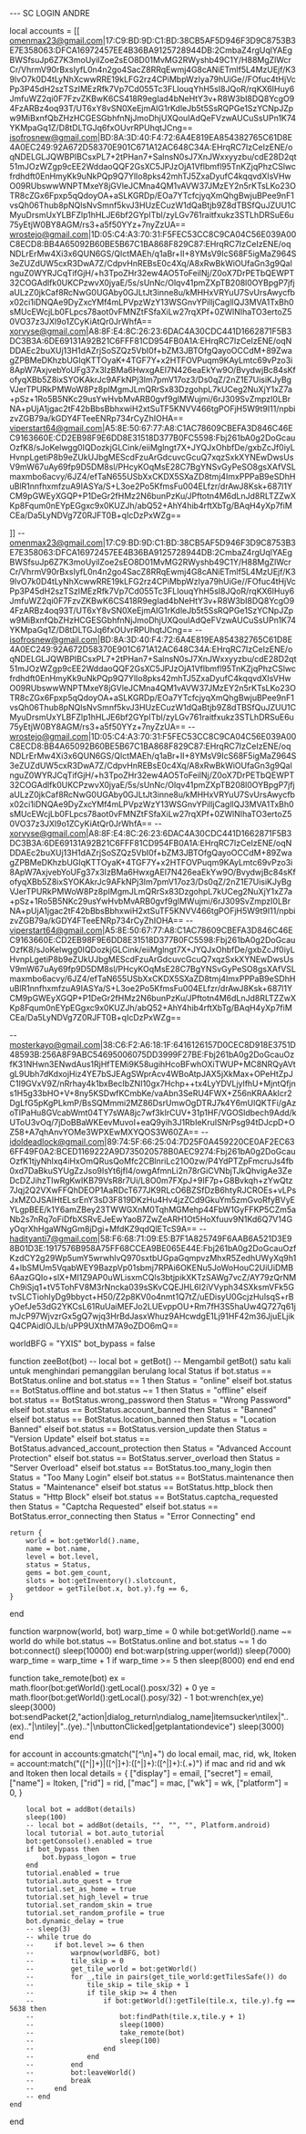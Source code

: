 --- SC LOGIN ANDRE

local accounts = [[
omenmax23@gmail.com|17:C9:BD:9D:C1:BD:38CB5AF5D946F3D9C8753B3E7E358063:DFCA16972457EE4B36BA9125728944DB:2CmbaZ4rgUqlYAEgBWSfsuJp6Z7K3moUyilZoe2sEO8D01MvMG2RWyshb49C1Y\/H88MgZlWcrCr\/VhrmV90rBxsIyfL0n4n2go4SacZ8RRqEwmj4G8cANiETmlf5L4MzUEjf\/K39lvO7k0D4tLyNhXcwwRRE19kLFG2rz4CPiMbpWzIya79hUiGe\/\/FOfuc4tHjVcPp3P45dH2szTSzIMEzRfk7Vp7Cd055Tc3FLIouqYhH5sI8JQoR\/rqKX6IHuy6JmfuWZ2qi0F7FzvZKBwK6CS418R9egIad4bNeHtY3v+R8W3bI8DQ8YcgO94FzARBz4oq93T\/UT6xY8vSN0XeEjmAIG1rKdleJb5t5SsRQPGe1SzYCNpJZpw9MiBxnfQbZHzHCGESGbhfnNjJmoDhjUXQouIAdQeFVzwAUCuSsUPn1K74YKMpaGq1Z\/D8tDLTGJq6fxOUvrRPUhqtJCng==
isofrosnew@gmail.com|BD:8A:3D:40:F4:72:6A4E819EA854382765C61D8E4A0EC249:92A672D58370E901C671A12AC648C34A:EHrqRC7IzCeIzENE\/oqNDELGLJQWBPIBCsxPL7+2tPHan7+SalnsN0sJ7XnJWxxyyzbu\/cdE28D2qt51mJOzWZgp9cEE2WddaoQQF2GsXC5JPJzOjA1Vflbmfl95TnKZjqPhzCSlwcfrdhdft0EnHmyKk9uNkPQp9Q7YlIo8pks42mhTJ5ZxaDyufC4kqqvdXIsVHwO09RUbswwWNPTMxeY8jGVleJCMna4QM1vAVW37JMzEY2n5rKTsLKo23OTR8cZGx6Fpxp5qQdoyOA+aSLKGRDp\/EOa7YTcfcjyqXmQhgBwjuBPee9nF1vsQh06Thub8pNQlsNvSmnf5kvJ3HUzECuzW1dQaBtjb9Z8dTBSfQuJZUU1CMyuDrsmUxYLBFZlp1hHLJE6bf2GYpITbl\/zyLGv761raitfxukz3STLhDRSuE6u75yEtjW0BY8AGM\/rs3+a5f50YYz+7nyZzUA==
wrostejo@gmail.com|1D:05:C4:A3:70:31:F5FEC53CC8C9CA04C56E039A00C8ECD8:BB4A65092B60BE5B67C1BA868F829C87:EHrqRC7IzCeIzENE\/oqNDLrErMw4Xi3x6QUN6GS\/QlctMAEh\/q1aBr+II+8YMsV9IcS68F5igMaZ964S3eZUZdUW5cxR3DwA7Z\/CdpvHnREBsE0c4Xq\/A8xRwBkWiOUfaGn3g9QalnguZ0WYRJCqTifGjH\/+h3TpoZHr32ew4AO5ToFeilNj\/Z0oX7DrPETbQEWPT32COGAdlfk0UKCPzwvX0jyaE\/5s\/sUnNc\/Olqv41pmZXpTB208l0OYBpgP7jfjaULzZ0jkCaf8RcNwG0UGAby0GJLtJt3inne8u\/kMHHxVRYuU7SvUrsAwycfbx02ci1iDNQAe9DyZxcYMf4mLPVpzWzY13WSGnvYPilljCagllQJ3MVA1TxBh0sMUcEWcjLb0FLpcs78aot0vFMNZtFSfaXiLw27rqXPf+0ZWlNIhaTO3ertoZ50VO37z3JXl9o1ZCyKiAtQr0JrWhfA==
xorvyse@gmail.com|A8:8F:E4:8C:26:23:6DAC4A30CDC441D1662871F5B3DC3B3A:6DE69131A92B21C6FFF81CD954FB0A1A:EHrqRC7IzCeIzENE\/oqNDDAEc2buXUj13H1dAZrjSoSZQz5VbI0f+bZM3JBTOfgQayoOCCdM+89ZwagZPBMeDKhzbUGIqKTTOyaK+4TGF7Y+x2HTFOVPuqm9KAyLmtc69vPzo3i8ApW7AxjvebYoUFg37x3IzBMa6HwxgAEI7N426eaEkYw9O\/BvydwjBc84sKfofyqXBb5Z8ixSYOKAkrJc9AFkNPj3Im7pmV17oz3\/Ds0qZ\/2nZ1E7UisiKJyBgVJerTPURkPMWoW8Pz8pIMgmJLmQRrSx83DzgohpL7kUCeg2NuXjY1xZ7a+pSz+1Ro5B5NKc29usYwHvbMvARB0gvf9glMWujmi\/6rJ309SvZmpzI0LBrNA+pUjA1jgac2tF42bBbsBbhxwiH2xtSuTF5KNVV466tgPOFjH5W9t9I11\/npbizvZGB79a\/kGDY4FTeeENRp734rCyZhIOHA==
viperstart64@gmail.com|A5:8E:50:67:77:A8:C1AC78609CBEFA3D846C46EC9163660E:CD2EB98F9E6DD8E31518D377B0FC5598:Fbj261bA0g2DoGcauOzfK8\/sJoKelwgg0IQDozkjGLCink\/eiiMglngt7X+JYQJxOhbfDe\/gxbZcJf0iyLHvnpLgetiP8b9eZUkUJbgMEScdFzuArGdcuvcGcuQ7xqzSxkXYNEwDwsUsV9mW67uAy69fp9D5DM8sl\/PHcyKOqMsE28C7BgYNSvGyPeSO8gsXAfVSLmaxmbo6acvy\/6JZ4\/efTaN655USbXxCKDX5SXaZD8tmj4ImxPPPaB9eSDhHuBlR1nnfhxmfzuA9IASYa\/S+L3oe2Po5KfmsFu004ELfzr\/drAwJ8Ksk+687l1YCM9pGWEyXGQP+P1DeGr2fHMz2N6bunPzKu\/JPftotn4M6dLnJd8RLTZZwXKp8Fqum0nEYpEGgxc9x0KUZJh\/abQ52+AhY4hib4rftXbTg\/BAqH4yXp7fiMCEa\/Da5LyNDVg7Z0RJFT0B+qIcDzPxWZg==


]]
-- omenmax23@gmail.com|17:C9:BD:9D:C1:BD:38CB5AF5D946F3D9C8753B3E7E358063:DFCA16972457EE4B36BA9125728944DB:2CmbaZ4rgUqlYAEgBWSfsuJp6Z7K3moUyilZoe2sEO8D01MvMG2RWyshb49C1Y\/H88MgZlWcrCr\/VhrmV90rBxsIyfL0n4n2go4SacZ8RRqEwmj4G8cANiETmlf5L4MzUEjf\/K39lvO7k0D4tLyNhXcwwRRE19kLFG2rz4CPiMbpWzIya79hUiGe\/\/FOfuc4tHjVcPp3P45dH2szTSzIMEzRfk7Vp7Cd055Tc3FLIouqYhH5sI8JQoR\/rqKX6IHuy6JmfuWZ2qi0F7FzvZKBwK6CS418R9egIad4bNeHtY3v+R8W3bI8DQ8YcgO94FzARBz4oq93T\/UT6xY8vSN0XeEjmAIG1rKdleJb5t5SsRQPGe1SzYCNpJZpw9MiBxnfQbZHzHCGESGbhfnNjJmoDhjUXQouIAdQeFVzwAUCuSsUPn1K74YKMpaGq1Z\/D8tDLTGJq6fxOUvrRPUhqtJCng==
-- isofrosnew@gmail.com|BD:8A:3D:40:F4:72:6A4E819EA854382765C61D8E4A0EC249:92A672D58370E901C671A12AC648C34A:EHrqRC7IzCeIzENE\/oqNDELGLJQWBPIBCsxPL7+2tPHan7+SalnsN0sJ7XnJWxxyyzbu\/cdE28D2qt51mJOzWZgp9cEE2WddaoQQF2GsXC5JPJzOjA1Vflbmfl95TnKZjqPhzCSlwcfrdhdft0EnHmyKk9uNkPQp9Q7YlIo8pks42mhTJ5ZxaDyufC4kqqvdXIsVHwO09RUbswwWNPTMxeY8jGVleJCMna4QM1vAVW37JMzEY2n5rKTsLKo23OTR8cZGx6Fpxp5qQdoyOA+aSLKGRDp\/EOa7YTcfcjyqXmQhgBwjuBPee9nF1vsQh06Thub8pNQlsNvSmnf5kvJ3HUzECuzW1dQaBtjb9Z8dTBSfQuJZUU1CMyuDrsmUxYLBFZlp1hHLJE6bf2GYpITbl\/zyLGv761raitfxukz3STLhDRSuE6u75yEtjW0BY8AGM\/rs3+a5f50YYz+7nyZzUA==
-- wrostejo@gmail.com|1D:05:C4:A3:70:31:F5FEC53CC8C9CA04C56E039A00C8ECD8:BB4A65092B60BE5B67C1BA868F829C87:EHrqRC7IzCeIzENE\/oqNDLrErMw4Xi3x6QUN6GS\/QlctMAEh\/q1aBr+II+8YMsV9IcS68F5igMaZ964S3eZUZdUW5cxR3DwA7Z\/CdpvHnREBsE0c4Xq\/A8xRwBkWiOUfaGn3g9QalnguZ0WYRJCqTifGjH\/+h3TpoZHr32ew4AO5ToFeilNj\/Z0oX7DrPETbQEWPT32COGAdlfk0UKCPzwvX0jyaE\/5s\/sUnNc\/Olqv41pmZXpTB208l0OYBpgP7jfjaULzZ0jkCaf8RcNwG0UGAby0GJLtJt3inne8u\/kMHHxVRYuU7SvUrsAwycfbx02ci1iDNQAe9DyZxcYMf4mLPVpzWzY13WSGnvYPilljCagllQJ3MVA1TxBh0sMUcEWcjLb0FLpcs78aot0vFMNZtFSfaXiLw27rqXPf+0ZWlNIhaTO3ertoZ50VO37z3JXl9o1ZCyKiAtQr0JrWhfA==
-- xorvyse@gmail.com|A8:8F:E4:8C:26:23:6DAC4A30CDC441D1662871F5B3DC3B3A:6DE69131A92B21C6FFF81CD954FB0A1A:EHrqRC7IzCeIzENE\/oqNDDAEc2buXUj13H1dAZrjSoSZQz5VbI0f+bZM3JBTOfgQayoOCCdM+89ZwagZPBMeDKhzbUGIqKTTOyaK+4TGF7Y+x2HTFOVPuqm9KAyLmtc69vPzo3i8ApW7AxjvebYoUFg37x3IzBMa6HwxgAEI7N426eaEkYw9O\/BvydwjBc84sKfofyqXBb5Z8ixSYOKAkrJc9AFkNPj3Im7pmV17oz3\/Ds0qZ\/2nZ1E7UisiKJyBgVJerTPURkPMWoW8Pz8pIMgmJLmQRrSx83DzgohpL7kUCeg2NuXjY1xZ7a+pSz+1Ro5B5NKc29usYwHvbMvARB0gvf9glMWujmi\/6rJ309SvZmpzI0LBrNA+pUjA1jgac2tF42bBbsBbhxwiH2xtSuTF5KNVV466tgPOFjH5W9t9I11\/npbizvZGB79a\/kGDY4FTeeENRp734rCyZhIOHA==
-- viperstart64@gmail.com|A5:8E:50:67:77:A8:C1AC78609CBEFA3D846C46EC9163660E:CD2EB98F9E6DD8E31518D377B0FC5598:Fbj261bA0g2DoGcauOzfK8\/sJoKelwgg0IQDozkjGLCink\/eiiMglngt7X+JYQJxOhbfDe\/gxbZcJf0iyLHvnpLgetiP8b9eZUkUJbgMEScdFzuArGdcuvcGcuQ7xqzSxkXYNEwDwsUsV9mW67uAy69fp9D5DM8sl\/PHcyKOqMsE28C7BgYNSvGyPeSO8gsXAfVSLmaxmbo6acvy\/6JZ4\/efTaN655USbXxCKDX5SXaZD8tmj4ImxPPPaB9eSDhHuBlR1nnfhxmfzuA9IASYa\/S+L3oe2Po5KfmsFu004ELfzr\/drAwJ8Ksk+687l1YCM9pGWEyXGQP+P1DeGr2fHMz2N6bunPzKu\/JPftotn4M6dLnJd8RLTZZwXKp8Fqum0nEYpEGgxc9x0KUZJh\/abQ52+AhY4hib4rftXbTg\/BAqH4yXp7fiMCEa\/Da5LyNDVg7Z0RJFT0B+qIcDzPxWZg==


-- mosterkayo@gmail.com|38:C6:F2:A6:18:1F:6416126157D0CEC8D918E3751D48593B:256A8F9ABC54695006075DD3999F27BE:Fbj261bA0g2DoGcauOzfK31NHwn3ENwdAus1RjHfTEMi9K58ugihHcoBFwhOXiTWUP+MC8NRQyAVtgL9Ubh7dKdxojHiz4YE7bSJEAgSWprAcv4WBoAtpJAX5jXkMax+OPeHtZpJC1I9GVxV9Z\/nRrhay4k1bxBecIbZNI10gx7Hchp++tx4LyYDVLjylfhU+MjntQfjns1H5g33bHO+V+8ny5KSDwfKCmbKe\/vaAbn3SeRU4FWX+Z56nKRAAkIcr2DgLfG5pKgPLkmP\/BsSQMmmi2MZ86DsrUmwOgDTRJ7k4Y6mUlQKTFi\/gAzoTIPaHu8GVcabWmt04TY7sWA8jc7wf3kIrCUV+31p1HF\/VGOSldbech9Add\/kUToU3vOq\/7jDoBBaWKEevMuvoI+eaQ9yih3J1RbIeKruISNrPsg94tDJcpD+OZ58+A7qhAnvYOMe3WPXEwMXYQOS3W60ZA==
-- idoldeadlock@gmail.com|89:74:5F:66:25:04:7D25F0A459220CE0AF2EC636FF49F0A2:BCED1169222A9D735020578B0AEC9274:Fbj261bA0g2DoGcauOzfK1tjyNhlxq4iHxOmQRusQoMfc2CBlnriLc21O0zw\/P4YdPTZpFmcruJs4fb0xd7DaBkuSYUgZzJso9IsYt6jfI4\/owgAfmnLi2n78rGiCVNbjTJkQhvigAe3ZeDcDZJihzTIwRgKwIKB79VsR8r7Ui\/L8O0m7FXpJ+9IF7p+G8Bvkqh+zYwQtz7Jqj2Q2VXwFFQhDEOP1AaRDcT677JK9RLcO6BZSfDzB6htyRJCROEs+vLPsJxMZOJSAIHtELsrEnY3sD3F819DKzHu4Hv4jzZCd9GkuYm5zmGvoRfyBVyEYLgpBEE\/k1Y6amZBey23TWWGXnM0TqhMGMehp44FbW1GyFFKP5CZm5aNb2s7nRq7oFiDfbXSRvEJeEwYaoB7ZwZeARH1Ot5HoXfuuv9N1Kd6Q7V14GyOqrXhHgaWNgGm8jDgi+MfdKZ9qdQlETcS9A==
-- hadityanti7@gmail.com|58:F6:68:71:09:E5:B7F1A825749F6AAB6A521D3E98B01D3E:1917576B958A75FF68CCEA9BE065E44E:Fbj261bA0g2DoGcauOzfKzdCY2g29Wp5umY5wrwhlvQ970sxtbUGpaGqmpvzMhxR5ZedhUWyXq9h14+lbSMUm5VqabWEY9BazpVp01sbmj7RPAi6OKENu5JoWoHouC2UiUiDMB6AazGQIo+slX+MI1Z9AP0uWLisxmCQls3btjpikXKTzSAWg7vcZ\/AY79zQrNMCh9iSjq1+tV5TohFV8M3rNncka039sSKvCQEJHL6I2iVVyph34SXksmVFk5GtvSLCTiohIyDg9bbyct+H50\/Z2p8KV0o4nmt1Q7tZ\/uEDisyU0GcjzHulsqS+rByOefJe53dG2YKCsL61RuUaiMEFJo2LUEvppOU+Rm7fH3S5haUw4Q727q61jmJcP97WjvzrGx5gQ7wjq3HrBdJasxWhuz9AHcwdgE1Lj91HF42m36JjuELjikQ4CPAidIOJLb\/uPP9UXthM7A9oZDO6mQ==






worldBFG = "YXIS"
bot_bypass = false


function zeeBot(bot)
    -- local bot = getBot()  -- Mengambil getBot() satu kali untuk menghindari pemanggilan berulang
    local Status
    if bot.status == BotStatus.online and bot.status == 1 then
        Status = "online"
    elseif bot.status == BotStatus.offline and bot.status ~= 1 then
        Status = "offline"
    elseif bot.status == BotStatus.wrong_password then
        Status = "Wrong Password"
    elseif bot.status == BotStatus.account_banned then
        Status = "Banned"
    elseif bot.status == BotStatus.location_banned then
        Status = "Location Banned"
    elseif bot.status == BotStatus.version_update then
        Status = "Version Update"
    elseif bot.status == BotStatus.advanced_account_protection then
        Status = "Advanced Account Protection"
    elseif bot.status == BotStatus.server_overload then
        Status = "Server Overload"
    elseif bot.status == BotStatus.too_many_login then
        Status = "Too Many Login"
    elseif bot.status == BotStatus.maintenance then
        Status = "Maintenance"
    elseif bot.status == BotStatus.http_block then
        Status = "Http Block"
    elseif bot.status == BotStatus.captcha_requested then
        Status = "Captcha Requested"
    elseif bot.status == BotStatus.error_connecting then
        Status = "Error Connecting"
    end

    return {
        world = bot:getWorld().name,
        name = bot.name,
        level = bot.level,
        status = Status,
        gems = bot.gem_count,
        slots = bot:getInventory().slotcount,
        getdoor = getTile(bot.x, bot.y).fg == 6,
    }
end

function warpnow(world, bot)
    warp_time = 0
    while bot:getWorld().name ~= world do
        while bot.status ~= BotStatus.online and bot.status ~= 1 do
            bot:connect()
            sleep(10000)
        end
        bot:warp(string.upper(world))
        sleep(7000)
        warp_time = warp_time + 1
        if warp_time >= 5 then
            sleep(8000)
        end
    end
end

function take_remote(bot)
    ex = math.floor(bot:getWorld():getLocal().posx/32) + 0
    ye = math.floor(bot:getWorld():getLocal().posy/32) - 1
    bot:wrench(ex,ye)
    sleep(3000)
    bot:sendPacket(2,"action|dialog_return\ndialog_name|itemsucker\ntilex|"..(ex).."|\ntiley|"..(ye).."|\nbuttonClicked|getplantationdevice")
    sleep(3000)
end



for account in accounts:gmatch("[^\n]+") do
    local email, mac, rid, wk, ltoken = account:match("([^|]+)|([^|]+):([^|]+):([^|]+):(.+)")
    if mac and rid and wk and ltoken then
        local details = {
            ["display"] = email,
            ["secret"] = email,
            ["name"] = ltoken, 
            ["rid"] = rid,
            ["mac"] = mac,
            ["wk"] = wk,
            ["platform"] = 0,
        }

        local bot = addBot(details)
        sleep(100)
        -- local bot = addBot(details, "", "", "", Platform.android)
        local tutorial = bot.auto_tutorial
        bot:getConsole().enabled = true
        if bot_bypass then
            bot.bypass_logon = true
        end
        tutorial.enabled = true
        tutorial.auto_quest = true
        tutorial.set_as_home = true
        tutorial.set_high_level = true
        tutorial.set_random_skin = true
        tutorial.set_random_profile = true
        bot.dynamic_delay = true
        -- sleep(3)
        -- while true do
        --     if bot.level >= 6 then
        --         warpnow(worldBFG, bot)
        --         tile_skip = 0
        --         get_tile_world = bot:getWorld()
        --         for _,tile in pairs(get_tile_world:getTilesSafe()) do
        --             tile_skip = tile_skip + 1
        --             if tile_skip >= 4 then
        --                 if bot:getWorld():getTile(tile.x, tile.y).fg == 5638 then
        --                     bot:findPath(tile.x,tile.y + 1)
        --                     sleep(1000)
        --                     take_remote(bot)
        --                     sleep(100)
        --                 end
        --             end
        --         end
        --         bot:leaveWorld()
        --         break
        --     end
        -- end
    end
end
